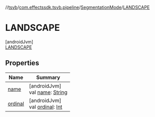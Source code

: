 //[tsvb](../../../../index.md)/[com.effectssdk.tsvb.pipeline](../../index.md)/[SegmentationMode](../index.md)/[LANDSCAPE](index.md)

# LANDSCAPE

[androidJvm]\
[LANDSCAPE](index.md)

## Properties

| Name                                                      | Summary                                                                                                                                                      |
|-----------------------------------------------------------|--------------------------------------------------------------------------------------------------------------------------------------------------------------|
| [name](index.md#-372974862%2FProperties%2F-1825426144)    | [androidJvm]<br>val [name](index.md#-372974862%2FProperties%2F-1825426144): [String](https://kotlinlang.org/api/latest/jvm/stdlib/kotlin/-string/index.html) |
| [ordinal](index.md#-739389684%2FProperties%2F-1825426144) | [androidJvm]<br>val [ordinal](index.md#-739389684%2FProperties%2F-1825426144): [Int](https://kotlinlang.org/api/latest/jvm/stdlib/kotlin/-int/index.html)    |
